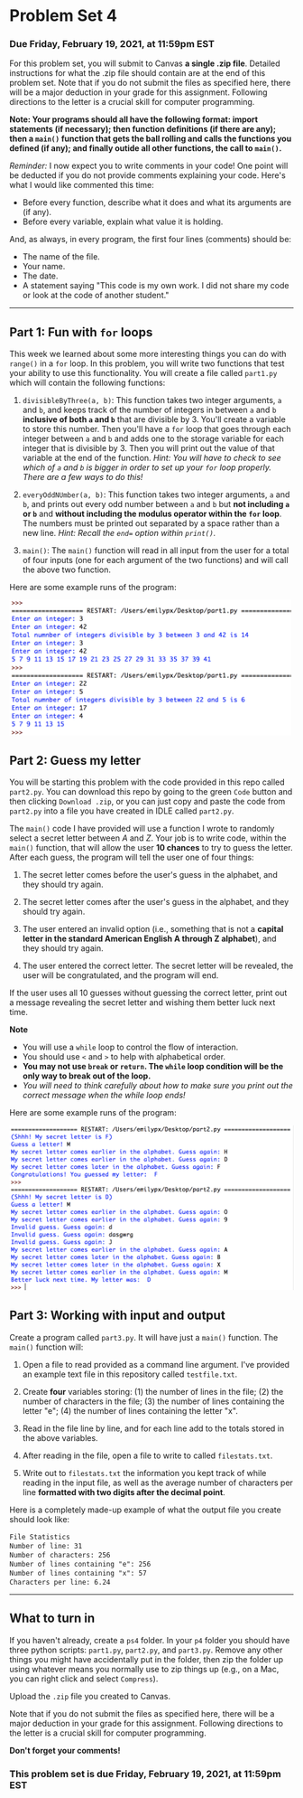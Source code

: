 # Problem Set 4

### Due Friday, February 19, 2021, at 11:59pm EST

For this problem set, you will submit to Canvas **a single .zip file**. Detailed instructions for what the .zip file should contain are at the end of this problem set. Note that if you do not submit the files as specified here, there will be a major deduction in your grade for this assignment. Following directions to the letter is a crucial skill for computer programming.

**Note: Your programs should all have the following format: import statements (if necessary); then function definitions (if there are any); then a `main()` function that gets the ball rolling and calls the functions you defined (if any); and finally outide all other functions, the call to `main()`.**

*Reminder:* I now expect you to write comments in your code! One point will be deducted if you do not provide comments explaining your code. Here's what I would like commented this time:

* Before every function, describe what it does and what its arguments are (if any).
* Before every variable, explain what value it is holding.

And, as always, in every program, the first four lines (comments) should be:

* The name of the file.
* Your name.
* The date.
* A statement saying "This code is my own work. I did not share my code or look at the code of another student."

---

## Part 1: Fun with `for` loops
This week we learned about some more interesting things you can do with `range()` in a `for` loop. In this problem, you will write two functions that test your ability to use this functionality. You will create a file called `part1.py` which will contain the following functions:

1. `divisibleByThree(a, b)`: This function takes two integer arguments, `a` and `b`, and keeps track of the number of integers in between `a` and `b` **inclusive of both `a` and `b`** that are divisible by 3. You'll create a variable to store this number. Then you'll have a `for` loop that goes through each integer between `a` and `b` and adds one to the storage variable for each integer that is divisible by 3. Then you will print out the value of that variable at the end of the function. *Hint: You will have to check to see which of `a` and `b` is bigger in order to set up your `for` loop properly. There are a few ways to do this!*

2. `everyOddNUmber(a, b)`: This function takes two integer arguments, `a` and `b`, and prints out every odd number between `a` and `b` but **not including `a` or `b`** and **without including the modulus operator within the `for` loop**. The numbers must be printed out separated by a space rather than a new line. *Hint: Recall the `end=` option within `print()`.*

3. `main()`: The `main()` function will read in all input from the user for a total of four inputs (one for each argument of the two functions) and will call the above two function. 

Here are some example runs of the program:

<img src="pic0.png" width=500>


## Part 2: Guess my letter
You will be starting this problem with the code provided in this repo called `part2.py`. You can download this repo by going to the green `Code` button and then clicking `Download .zip`, or you can just copy and paste the code from `part2.py` into a file you have created in IDLE called `part2.py`.

The `main()` code I have provided will use a function I wrote to randomly select a secret letter between *A* and *Z*. Your job is to write code, within the `main()` function, that will allow the user **10 chances** to try to guess the letter. After each guess, the program will tell the user one of four things: 

1. The secret letter comes before the user's guess in the alphabet, and they should try again.

2. The secret letter comes after the user's guess in the alphabet, and they should try again.

3. The user entered an invalid option (i.e., something that is not a **capital letter in the standard American English A through Z alphabet**), and they should try again.

4. The user entered the correct letter. The secret letter will be revealed, the user will be congratulated, and the program will end.

If the user uses all 10 guesses without guessing the correct letter, print out a message revealing the secret letter and wishing them better luck next time.

**Note**
 * You will use a `while` loop to control the flow of interaction. 
 * You should use `<` and `>` to help with alphabetical order. 
 * **You may not use `break` or `return`. The `while` loop condition will be the only way to break out of the loop.** 
 * *You will need to think carefully about how to make sure you print out the correct message when the while loop ends!*
 
Here are some example runs of the program:

<img src="pic2.png" width=700>


## Part 3: Working with input and output
Create a program called `part3.py`. It will have just a `main()` function. The `main()` function will:

1. Open a file to read provided as a command line argument. I've provided an example text file in this repository called `testfile.txt`.

2. Create **four** variables storing: (1) the number of lines in the file; (2) the number of characters in the file; (3) the number of lines containing the letter "e"; (4) the number of lines containing the letter "x".

3. Read in the file line by line, and for each line add to the totals stored in the above variables.

4. After reading in the file, open a file to write to called `filestats.txt`.

5. Write out to `filestats.txt` the information you kept track of while reading in the input file, as well as the average number of characters per line **formatted with two digits after the decimal point**.

Here is a completely made-up example of what the output file you create should look like:

```
File Statistics
Number of line: 31
Number of characters: 256
Number of lines containing "e": 256
Number of lines containing "x": 57
Characters per line: 6.24
```

---

## What to turn in
If you haven't already, create a `ps4` folder. In your `p4` folder you should have three python scripts: `part1.py`, `part2.py`, and `part3.py`. Remove any other things you might have accidentally put in the folder, then zip the folder up using whatever means you normally use to zip things up (e.g., on a Mac, you can right click and select `Compress`).

Upload the `.zip` file you created to Canvas. 

Note that if you do not submit the files as specified here, there will be a major deduction in your grade for this assignment. Following directions to the letter is a crucial skill for computer programming.

**Don't forget your comments!**

### This problem set is due Friday, February 19, 2021, at 11:59pm EST
